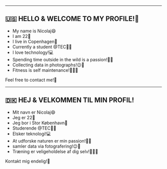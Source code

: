 ------------------------------------------------
🇺🇸 HELLO & WELCOME TO MY PROFILE!👋
------------------------------------------------
* My name is Nicolaj😄
* I am 22🎉
* I live in Copenhagen🌇
* Currently a student @TEC👨‍🎓
* I love technology!💻
* Spending time outside in the wild is a passion!🌲🥾
* Collecting data in photographs!😉📸
* Fitness is self maintenance!💪🏃‍♂️

Feel free to contact me!🤝

------------------------------------------------
🇩🇰 HEJ & VELKOMMEN TIL MIN PROFIL!
------------------------------------------------
* Mit navn er Nicolaj😄
* Jeg er 22🎉
* Jeg bor i Stor København🌇
* Studerende @TEC👨‍🎓
* Elsker teknologi!💻
* At udforske naturen er min passion!🌲🥾
* samler data via fotografering!😉📸
* Træning er veligeholdelse af dig selv!💪🏃‍♂️

Kontakt mig endelig!🤝
